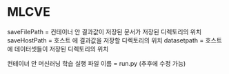 # MLCVE

saveFilePath = 컨테이너 안 결과값이 저장된 문서가 저장된 디렉토리의 위치
saveHostPath = 호스트 에 결과값을 저장할 디렉토리의 위치
datasetpath = 호스트에 데이터셋들이 저장된 디렉토리의 위치

컨테이너 안 머신러닝 학습 실행 파일 이름 = run.py (추후에 수정 가능)
